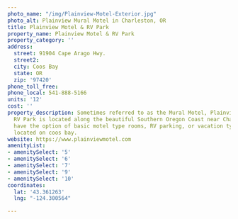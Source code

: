 ```yaml
---
photo_name: "/img/Plainview-Motel-Exterior.jpg"
photo_alt: Plainview Mural Motel in Charleston, OR
title: Plainview Motel & RV Park
property_name: Plainview Motel & RV Park
property_category: ''
address:
  street: 91904 Cape Arago Hwy.
  street2: 
  city: Coos Bay
  state: OR
  zip: '97420'
phone_toll_free: 
phone_local: 541-888-5166
units: '12'
cost: ''
property_description: Sometimes referred to as the Mural Motel, Plainview Motel &
  RV Park is located along the beautiful Southern Oregon Coast near Charleston. Visitors
  have the option of basic motel type rooms, RV parking, or vacation type rentals
  located on coos bay.
website: https://www.plainviewmotel.com
amenityList:
- amenitySelect: '5'
- amenitySelect: '6'
- amenitySelect: '7'
- amenitySelect: '9'
- amenitySelect: '10'
coordinates:
  lat: '43.361263'
  lng: "-124.300564"

---
```

